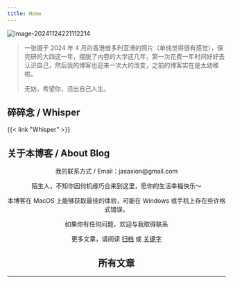 ```yaml
---
title: Home
---
```


![image-20241124221112214](https://pve.digikamc.cn:8343/i/2024/11/24/10kgahf-1.png)

> 一张摄于 2024 年 4 月的香港维多利亚港的照片（单纯觉得很有感觉），保完研的大四这一年，摆脱了内卷的大学这几年，第一次花费一年时间好好去认识自己，然后我的博客也迎来一次大的改变，之前的博客实在是太幼稚啦。
>
> 无妨，希望你，活出自己人生。

## 碎碎念 / Whisper

{{< link "Whisper" >}}

## 关于本博客 / About Blog

<!-- INSERT_MEMO_HERE -->

<center>我的联系方式 / Email：jasaxion@gmail.com <center>


陌生人，不知你因何机缘巧合来到这里，愿你的生活幸福快乐～

本博客在 MacOS 上能够获取最佳的体验，可能在 Windows 或手机上存在些许格式错误。

如果你有任何问题，欢迎与我取得联系

更多文章，请阅读 [归档](/posts/) 或 [关键字](/keywords/)

## 所有文章

---

